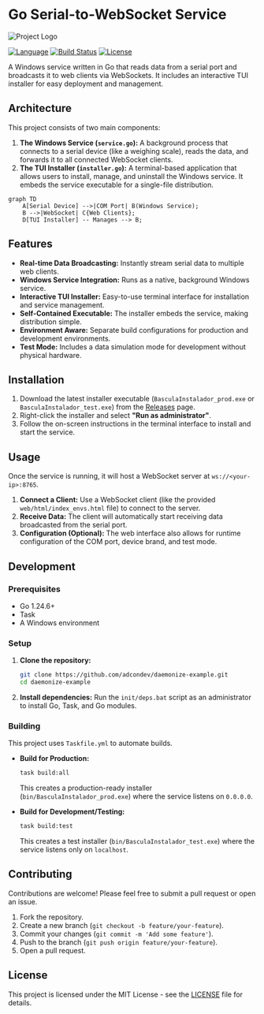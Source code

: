 # Go Serial-to-WebSocket Service

![Project Logo](PLACEHOLDER_URL)

[![Language](https://img.shields.io/badge/Go-1.24.6-blue.svg)](https://golang.org/)
[![Build Status](https://img.shields.io/badge/build-passing-brightgreen.svg)](PLACEHOLDER_URL)
[![License](https://img.shields.io/badge/license-MIT-blue.svg)](LICENSE)

A Windows service written in Go that reads data from a serial port and broadcasts it to web clients via WebSockets. It includes an interactive TUI installer for easy deployment and management.

## Architecture

This project consists of two main components:
1.  **The Windows Service (`service.go`):** A background process that connects to a serial device (like a weighing scale), reads the data, and forwards it to all connected WebSocket clients.
2.  **The TUI Installer (`installer.go`):** A terminal-based application that allows users to install, manage, and uninstall the Windows service. It embeds the service executable for a single-file distribution.

```mermaid
graph TD
    A[Serial Device] -->|COM Port| B(Windows Service);
    B -->|WebSocket| C{Web Clients};
    D[TUI Installer] -- Manages --> B;
```

## Features

- **Real-time Data Broadcasting:** Instantly stream serial data to multiple web clients.
- **Windows Service Integration:** Runs as a native, background Windows service.
- **Interactive TUI Installer:** Easy-to-use terminal interface for installation and service management.
- **Self-Contained Executable:** The installer embeds the service, making distribution simple.
- **Environment Aware:** Separate build configurations for production and development environments.
- **Test Mode:** Includes a data simulation mode for development without physical hardware.

## Installation

1.  Download the latest installer executable (`BasculaInstalador_prod.exe` or `BasculaInstalador_test.exe`) from the [Releases](PLACEHOLDER_URL) page.
2.  Right-click the installer and select **"Run as administrator"**.
3.  Follow the on-screen instructions in the terminal interface to install and start the service.

## Usage

Once the service is running, it will host a WebSocket server at `ws://<your-ip>:8765`.

1.  **Connect a Client:** Use a WebSocket client (like the provided `web/html/index_envs.html` file) to connect to the server.
2.  **Receive Data:** The client will automatically start receiving data broadcasted from the serial port.
3.  **Configuration (Optional):** The web interface also allows for runtime configuration of the COM port, device brand, and test mode.

## Development

### Prerequisites

- Go 1.24.6+
- Task
- A Windows environment

### Setup

1.  **Clone the repository:**
    ```sh
    git clone https://github.com/adcondev/daemonize-example.git
    cd daemonize-example
    ```
2.  **Install dependencies:**
    Run the `init/deps.bat` script as an administrator to install Go, Task, and Go modules.

### Building

This project uses `Taskfile.yml` to automate builds.

-   **Build for Production:**
    ```sh
    task build:all
    ```
    This creates a production-ready installer (`bin/BasculaInstalador_prod.exe`) where the service listens on `0.0.0.0`.

-   **Build for Development/Testing:**
    ```sh
    task build:test
    ```
    This creates a test installer (`bin/BasculaInstalador_test.exe`) where the service listens only on `localhost`.

## Contributing

Contributions are welcome! Please feel free to submit a pull request or open an issue.

1.  Fork the repository.
2.  Create a new branch (`git checkout -b feature/your-feature`).
3.  Commit your changes (`git commit -m 'Add some feature'`).
4.  Push to the branch (`git push origin feature/your-feature`).
5.  Open a pull request.

## License

This project is licensed under the MIT License - see the [LICENSE](LICENSE) file for details.
